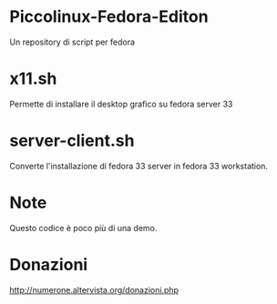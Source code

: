 # Piccolinux-Fedora-Editon
Un repository di script per fedora

# x11.sh
Permette di installare il desktop grafico su fedora server 33

# server-client.sh
Converte l'installazione di fedora 33 server in fedora 33 workstation.

# Note
Questo codice è poco più di una demo.

# Donazioni

http://numerone.altervista.org/donazioni.php
